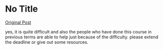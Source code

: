 # No Title

[Original Post](https://discourse.onlinedegree.iitm.ac.in/t/166866/3)

<p>yes, it is quite difficult and also the people who have done this course in previous terms are able to help just because of the difficulty. please extend the deadline or give out some resources.</p>